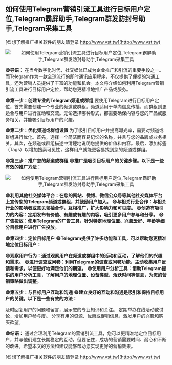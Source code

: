 ## **如何使用Telegram营销引流工具进行目标用户定位,Telegram霸屏助手,Telegram群发防封号助手,Telegram采集工具**

[😍想了解推广相关软件的朋友请登录 http://www.vst.tw](http://www.vst.tw)

 <center><img src="https://vst.tw/MP4/tuiguang/png/0.png" alt="如何使用Telegram营销引流工具进行目标用户定位,Telegram霸屏助手,Telegram群发防封号助手,Telegram采集工具"></center>

**😄导语：**
在当今数字化时代，社交媒体已成为企业推广和引流的重要手段之一。而Telegram作为一款全球流行的即时通讯应用程序，不仅提供了便捷的沟通工具，还为营销人员提供了丰富的功能和机会。本文将介绍如何利用Telegram营销引流工具进行目标用户定位，帮助您更精准地推广产品或服务。

**😄第一步：创建专业的Telegram频道或群组**
要使用Telegram进行目标用户定位，首先需要创建一个专业的频道或群组。频道适用于单向信息传播，而群组则更适合与用户进行互动和交流。无论选择哪种形式，都需要确保内容与您的产品或服务相关，并能吸引目标用户的兴趣。

**😄第二步：优化频道或群组设置**
为了吸引目标用户并提高曝光率，需要对频道或群组进行优化。首先，选择一个简洁而容易记忆的名称，并且与您的品牌或业务相关。其次，在频道或群组描述中清楚地说明您提供的价值和内容。最后，添加标签（Tags）以增加搜索可见性，这样用户就能更容易找到您的频道或群组。

**😄第三步：推广您的频道或群组**
**😄推广是吸引目标用户的关键步骤。以下是一些有效的推广方法：**

 <center><img src="https://vst.tw/MP4/tuiguang/png/2.png" alt="如何使用Telegram营销引流工具进行目标用户定位,Telegram霸屏助手,Telegram群发防封号助手,Telegram采集工具"></center>

**😄利用其他社交媒体平台：在您的网站、微博、微信公众号等其他社交媒体平台上宣传您的Telegram频道或群组，并鼓励用户加入。**
**😄与相关行业合作：与相关行业的影响者或意见领袖合作，互相推广，扩大影响力和可见度。**
**😄创造有吸引力的内容：定期发布有价值、有趣或有趣的内容，吸引更多用户参与和分享。**
**😄广告投放：使用Telegram的广告工具，针对特定地理位置、兴趣爱好、年龄等细分目标用户进行广告投放。**

**😄第四步：定位目标用户**
**😄Telegram提供了许多功能和工具，可以帮助您更精准地定位目标用户：**

**😄观察用户行为：通过观察用户在频道或群组中的活动和互动，了解他们的兴趣和需求。**
**😄进行调查或问卷：利用Telegram的调查或问卷功能，主动收集用户反馈和需求，以便更好地满足他们的期望。**
**😄使用用户分析工具：借助Telegram提供的用户分析工具，了解用户的地理位置、设备类型、活跃时间等信息，为您的营销策略做出调整。**

**😄第五步：与目标用户互动和沟通**
**😄建立良好的互动和沟通是吸引和保持目标用户的关键。以下是一些有效的方法：**

及时回复用户的问题和留言，展示您的专业知识和关注。
定期举办在线活动或讨论，增加用户参与度。
分享有用的资源、优惠或促销信息，激发用户的兴趣和购买欲望。

**😄结语：**
通过合理利用Telegram的营销引流工具，您可以更精准地定位目标用户，并与他们建立长期稳定的互动。但要记住，成功的营销需要时间、耐心和不断的改进。希望本文的方法和建议能够帮助您实现更好的营销效果。

[😍想了解推广相关软件的朋友请登录 http://www.vst.tw](http://www.vst.tw)




